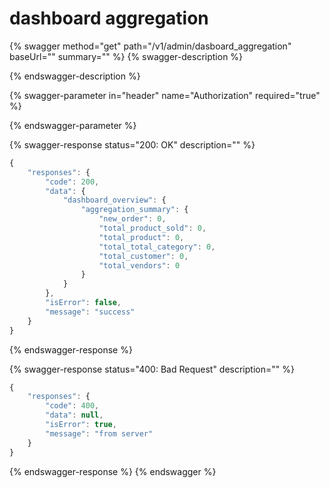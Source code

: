 # dashboard aggregation

{% swagger method="get" path="/v1/admin/dasboard_aggregation" baseUrl="" summary="" %}
{% swagger-description %}

{% endswagger-description %}

{% swagger-parameter in="header" name="Authorization" required="true" %}

{% endswagger-parameter %}

{% swagger-response status="200: OK" description="" %}
```javascript
{
    "responses": {
        "code": 200,
        "data": {
            "dashboard_overview": {
                "aggregation_summary": {
                    "new_order": 0,
                    "total_product_sold": 0,
                    "total_product": 0,
                    "total_total_category": 0,
                    "total_customer": 0,
                    "total_vendors": 0
                }
            }
        },
        "isError": false,
        "message": "success"
    }
}
```
{% endswagger-response %}

{% swagger-response status="400: Bad Request" description="" %}
```javascript
{
    "responses": {
        "code": 400,
        "data": null,
        "isError": true,
        "message": "from server"
    }
}
```
{% endswagger-response %}
{% endswagger %}
